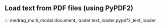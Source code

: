 ## Load text from PDF files (using PyPDF2)

::: medrag_multi_modal.document_loader.text_loader.pypdf2_text_loader
